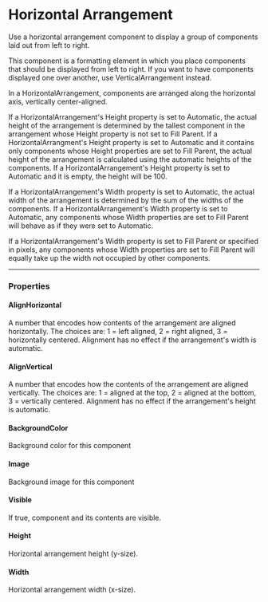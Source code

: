 # Horizontal Arrangement

Use a horizontal arrangement component to display a group of components laid out from left to right.

This component is a formatting element in which you place components that should be displayed from left to right. If you want to have components displayed one over another, use VerticalArrangement instead.

In a HorizontalArrangement, components are arranged along the horizontal axis, vertically center-aligned.

If a HorizontalArrangement's Height property is set to Automatic, the actual height of the arrangement is determined by the tallest component in the arrangement whose Height property is not set to Fill Parent. If a HorizontalArrangment's Height property is set to Automatic and it contains only components whose Height properties are set to Fill Parent, the actual height of the arrangement is calculated using the automatic heights of the components. If a HorizontalArrangement's Height property is set to Automatic and it is empty, the height will be 100.

If a HorizontalArrangement's Width property is set to Automatic, the actual width of the arrangement is determined by the sum of the widths of the components. If a HorizontalArrangement's Width property is set to Automatic, any components whose Width properties are set to Fill Parent will behave as if they were set to Automatic.

If a HorizontalArrangement's Width property is set to Fill Parent or specified in pixels, any components whose Width properties are set to Fill Parent will equally take up the width not occupied by other components.

---

### Properties

#### AlignHorizontal

A number that encodes how contents of the arrangement are aligned horizontally. The choices are: 1 = left aligned, 2 = right aligned, 3 = horizontally centered. Alignment has no effect if the arrangement's width is automatic.

#### AlignVertical

A number that encodes how the contents of the arrangement are aligned vertically. The choices are: 1 = aligned at the top, 2 = aligned at the bottom, 3 = vertically centered. Alignment has no effect if the arrangement's height is automatic.

#### BackgroundColor

Background color for this component

#### Image

Background image for this component

#### Visible

If true, component and its contents are visible.

#### Height

Horizontal arrangement height (y-size).

#### Width

Horizontal arrangement width (x-size).
